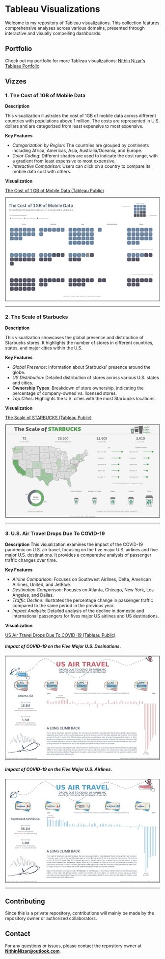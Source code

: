 # Tableau Visualizations

Welcome to my repository of Tableau visualizations. This collection features comprehensive analyses across various domains, presented through interactive and visually compelling dashboards.

## Portfolio
Check out my portfolio for more Tableau visualizations: [Nithin Nizar's Tableau Portfolio](https://public.tableau.com/app/profile/nithinnizar/vizzes)

## Vizzes

### 1. The Cost of 1GB of Mobile Data

**Description**

This visualization illustrates the cost of 1GB of mobile data across different countries with populations above 1 million. The costs are represented in U.S. dollars and are categorized from least expensive to most expensive.

**Key Features**

- *Categorization by Region*: The countries are grouped by continents including Africa, Americas, Asia, Australia/Oceania, and Europe.
- *Color Coding*: Different shades are used to indicate the cost range, with a gradient from least expensive to most expensive.
- *Interactive Comparison*: Users can click on a country to compare its mobile data cost with others.

**Visualization**

[The Cost of 1 GB of Mobile Data (Tableau Public)](https://public.tableau.com/app/profile/nithinnizar/viz/Costofmobiledatainvariouscountriesarounudtheworld/TheCostof1GBofMobileData)

![alt text](<Images/The Cost of 1GB of Mobile Data.png>)
___

### 2. The Scale of Starbucks

**Description**

This visualization showcases the global presence and distribution of Starbucks stores. It highlights the number of stores in different countries, states, and major cities within the U.S.

**Key Features**

- *Global Presence*: Information about Starbucks' presence around the globe.
- *US Distribution*: Detailed distribution of stores across various U.S. states and cities.
- **Ownership Types**: Breakdown of store ownership, indicating the percentage of company-owned vs. licensed stores.
- *Top Cities*: Highlights the U.S. cities with the most Starbucks locations.

**Visualization**

[The Scale of STARBUCKS (Tableau Public)](https://public.tableau.com/app/profile/nithinnizar/viz/TheScaleofStarbucks/TheScaleofStarbucks)

![alt text](<Images/The Scale of Starbucks.png>)
___


### 3. U.S. Air Travel Drops Due To COVID-19

**Description**
This visualization examines the impact of the COVID-19 pandemic on U.S. air travel, focusing on the five major U.S. airlines and five major U.S. destinations. It provides a comparative analysis of passenger traffic changes over time.

**Key Features**
- *Airline Comparison*: Focuses on Southwest Airlines, Delta, American Airlines, United, and JetBlue.
- *Destination Comparison*: Focuses on Atlanta, Chicago, New York, Los Angeles, and Dallas.
- *Traffic Decline*: Illustrates the percentage change in passenger traffic compared to the same period in the previous year.
- *Impact Analysis*: Detailed analysis of the decline in domestic and international passengers for fives major US airlines and US destinations.

**Visualization**

[US Air Travel Drops Due To COVID-19 (Tableau Public)](https://public.tableau.com/app/profile/nithinnizar/viz/AirTravelduringCovid/USAirTravelAirline)

##### Impact of COVID-19 on the Five Major U.S.  Desinations.

![alt text](<Images/US Air Travel Drops Due To COVID-19 (Major Destinations).png>)

##### Impact of COVID-19 on the Five Major U.S. Airlines.

![alt text](<Images/US Air Travel Drops Due To COVID-19.png>)
___

## Contributing

Since this is a private repository, contributions will mainly be made by the repository owner or authorized collaborators.

## Contact

For any questions or issues, please contact the repository owner at **NithinNizar@outlook.com**.